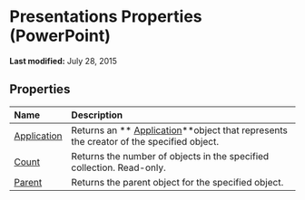 
# Presentations Properties (PowerPoint)

 **Last modified:** July 28, 2015


## Properties



|**Name**|**Description**|
|:-----|:-----|
| [Application](5c42ecee-19ce-6e00-9aed-556fe32daf8b.md)|Returns an  ** [Application](978c2b99-4271-b953-4283-73b5f3d96f41.md)**object that represents the creator of the specified object.|
| [Count](e9f4d85f-4ba3-6c07-353d-79bbf39f91da.md)|Returns the number of objects in the specified collection. Read-only.|
| [Parent](5c1e9107-2b42-0b06-ddbc-6ed0186e96d2.md)|Returns the parent object for the specified object.|
